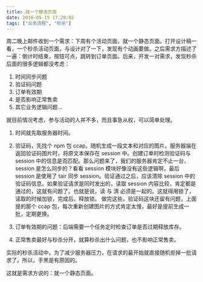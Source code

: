 ```yaml
---
title: 就一个静态页面
date: 2016-05-15 17:29:02
tags: ["业务流程", "秒杀"]
---
```


周二晚上邮件收到一个需求：下周有个活动页面，就一个静态页面。打开设计稿一看，一个秒杀活动页面，与设计对了一下，发现有个动画要做。之后需求方描述了一遍：倒计时结束，按钮可点，跳转到订单页面。后来，开发一对需求，发现秒杀后面的很多逻辑都没考虑：

<!-- more -->

1. 时间同步问题
2. 验证码问题
3. 订单有效期
4. 是否影响正常售卖
5. 其它业务逻辑问题...

就目前情况考虑，参与活动的人并不多，而且事急从权，可以简单处理。

1. 时间就先取服务器时间。
2. 验证码，先找个 npm 包 ccap，随机生成一段文本和对应的图片。服务器端在返回验证码图片时，将原文本保存在 session 中。创建订单时检测验证码与 session 中的信息是否匹配。那么问题来了，我们的服务器肯定不止一台，session 是怎么同步的？看看 session 模块好像没有这些逻辑啊，最后 session 是使用了 tair 同步 session。验证通过之后，应该清除 session 中的 验证码信息。如果验证请求是同时发出的，读取 session 内容比较，肯定都是通过的，这就有问题了。也就是说，读 与 清 必须是一起的。这就得用锁了，读取的时候加锁，完成后，释放锁。
做完这些，验证码这块还留有问题，上面提的那个 ccap 包，每次重新创建图片的方式肯定太慢，最好是提前生成一批，定期更换。

3. 订单有效期的问题：后端需要一个任务定时检查订单是否过期释放库存。
4. 正常售卖最好与秒杀分开，就算秒杀出什么问题，也不影响正常售卖。

实际的秒杀活动中，为了减少服务器压力，在请求的最开始就直接随机拒掉一批请求了。所以，手黑是有原因的。

这就是需求方说的：就一个静态页面。
